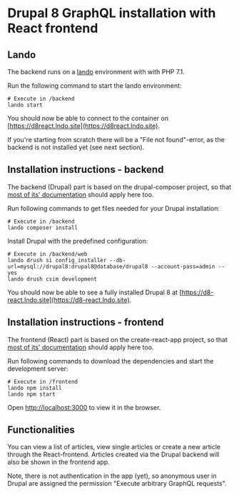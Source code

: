 # Drupal 8 GraphQL installation with React frontend

## Lando
The backend runs on a [lando](https://docs.devwithlando.io/tutorials/drupal8.html) environment with with PHP 7.1.

Run the following command to start the lando environment:
```
# Execute in /backend
lando start
```
You should now be able to connect to the container on [https://d8react.lndo.site](https://d8react.lndo.site).

If you're starting from scratch there will be a "File not found"-error, as the backend is not installed yet (see next
section).

## Installation instructions - backend
The backend (Drupal) part is based on the drupal-composer project, so that
[most of its' documentation](https://github.com/drupal-composer/drupal-project) should apply here too.

Run following commands to get files needed for your Drupal installation:
```
# Execute in /backend
lando composer install
```
Install Drupal with the predefined configuration:
```
# Execute in /backend/web
lando drush si config_installer --db-url=mysql://drupal8:drupal8@database/drupal8 --account-pass=admin --yes
lando drush csim development
```
You should now be able to see a fully installed Drupal 8 at [https://d8-react.lndo.site](https://d8-react.lndo.site).

## Installation instructions - frontend
The frontend (React) part is based on the create-react-app project, so that
[most of its' documentation](https://github.com/facebookincubator/create-react-app) should apply here too.

Run following commands to download the dependencies and start the development server:
```
# Execute in /frontend
lando npm install
lando npm start
```
Open [http://localhost:3000](http://localhost:3000) to view it in the browser.

## Functionalities
You can view a list of articles, view single articles or create a new article through the React-frontend. Articles
created via the Drupal backend will also be shown in the frontend app.

Note, there is not authentication in the app (yet), so anonymous user in Drupal are assigned the permission "Execute
arbitrary GraphQL requests".
